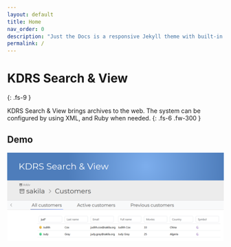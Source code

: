 ```yaml
---
layout: default
title: Home
nav_order: 0
description: "Just the Docs is a responsive Jekyll theme with built-in search that is easily customizable and hosted on GitHub Pages."
permalink: /
---
```


# KDRS Search & View
{: .fs-9 }

KDRS Search & View brings archives to the web. The system can be configured by using XML, and Ruby when needed.
{: .fs-6 .fw-300 }

## Demo
![Presentation of example 'Sakila' dataset](assets/images/sakila-demo.png)